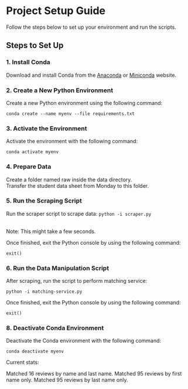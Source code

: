 # Project Setup Guide

Follow the steps below to set up your environment and run the scripts.

## Steps to Set Up

### 1. Install Conda

Download and install Conda from the [Anaconda](https://www.anaconda.com/products/distribution) or [Miniconda](https://docs.conda.io/en/latest/miniconda.html) website.

### 2. Create a New Python Environment

Create a new Python environment using the following command:

`conda create --name myenv --file requirements.txt`

### 3. Activate the Environment

Activate the environment with the following command:

`conda activate myenv`

### 4. Prepare Data

Create a folder named raw inside the data directory.<br>Transfer the student data sheet from Monday to this folder.

### 5. Run the Scraping Script

Run the scraper script to scrape data:
`python -i scraper.py`

<br>
Note: This might take a few seconds.

Once finished, exit the Python console by using the following command:

`exit()`

### 6. Run the Data Manipulation Script

After scraping, run the script to perform matching service:

`python -i matching-service.py`

Once finished, exit the Python console by using the following command:

`exit()`

### 8. Deactivate Conda Environment

Deactivate the Conda environment with the following command:

`conda deactivate myenv`

Current stats:

Matched 16 reviews by name and last name.
Matched 95 reviews by first name only.
Matched 95 reviews by last name only.

